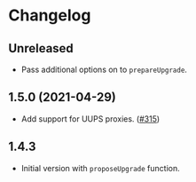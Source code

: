 # Changelog

## Unreleased

- Pass additional options on to `prepareUpgrade`.

## 1.5.0 (2021-04-29)

- Add support for UUPS proxies. ([#315](https://github.com/OpenZeppelin/openzeppelin-upgrades/pull/315))

## 1.4.3

- Initial version with `proposeUpgrade` function.

